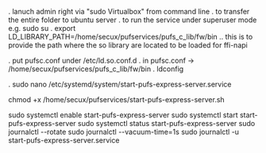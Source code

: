 . lanuch admin right via "sudo Virtualbox" from command line
. to transfer the entire folder to ubuntu server 
. to run the service under superuser mode e.g. sudo su 
. export LD_LIBRARY_PATH=/home/secux/pufservices/pufs_c_lib/fw/bin .. this is to provide the path where the so library are located to be loaded for ffi-napi 

. put pufsc.conf under /etc/ld.so.conf.d
. in pufsc.conf -> /home/secux/pufservices/pufs_c_lib/fw/bin
. ldconfig


. sudo nano /etc/systemd/system/start-pufs-express-server.service

chmod +x /home/secux/pufservices/start-pufs-express-server.sh


sudo systemctl enable start-pufs-express-server
sudo systemctl start start-pufs-express-server
sudo systemctl status start-pufs-express-server
sudo journalctl --rotate
sudo journalctl --vacuum-time=1s
sudo journalctl -u start-pufs-express-server.service